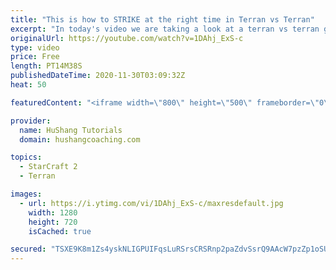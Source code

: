 ```yaml
---
title: "This is how to STRIKE at the right time in Terran vs Terran"
excerpt: "In today's video we are taking a look at a terran vs terran game I played that showcases some patience and how I like to calculate when it's the correct time to attack!  Coaching -------------------------------------------------------------------------- Website: https://www.hushangcoaching.com  Interested"
originalUrl: https://youtube.com/watch?v=1DAhj_ExS-c
type: video
price: Free
length: PT14M38S
publishedDateTime: 2020-11-30T03:09:32Z
heat: 50

featuredContent: "<iframe width=\"800\" height=\"500\" frameborder=\"0\" src=\"https://www.youtube.com/embed/1DAhj_ExS-c\" allow=\"accelerometer; autoplay; encrypted-media; gyroscope; picture-in-picture\" allowfullscreen></iframe>"

provider:
  name: HuShang Tutorials
  domain: hushangcoaching.com

topics:
  - StarCraft 2
  - Terran

images:
  - url: https://i.ytimg.com/vi/1DAhj_ExS-c/maxresdefault.jpg
    width: 1280
    height: 720
    isCached: true

secured: "TSXE9K8m1Zs4yskNLIGPUIFqsLuRSrsCRSRnp2paZdvSsrQ9AAcW7pzZp1oSUaJLwU0/VEPW46zQ0io+1CTfMQpLumVCcB2FW539RuKGuAYxiJcm6M9b30/WtXg5Ai0xqYqbrcsQLT9JvOg4GkaFEHWGnWO7SAq+CpcQHoSwBp9DC+qQvTLyynm15XKcfoeXFhi//f14wVUfcY2SpHKe2AURdTDiUnmdv9OECZarFCqTnTV1oh+wxc6zD78Uvjqgr/OaTlWiRih0C6xGEJksSeVvwhCYXWhmOmcDM7N3DZG4GEk5+cqCnt/sI+USBcVOrBFvuBWo7tc6el0T3r2OkHCAnHMRId/BFT8gAUths9kQ5j2/F4yEe2mhz2CmShNWy6imrnNsEj+J+NgBdCZTUX1AgJ/XmX8b6W2iYpu1moI=;GtO0Zc83kpff6mlRi+8rMg=="
---
```



